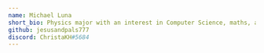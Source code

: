 ```yaml
---
name: Michael Luna
short_bio: Physics major with an interest in Computer Science, maths, and video games.
github: jesusandpals777
discord: ChristaKH#5684
---
```

